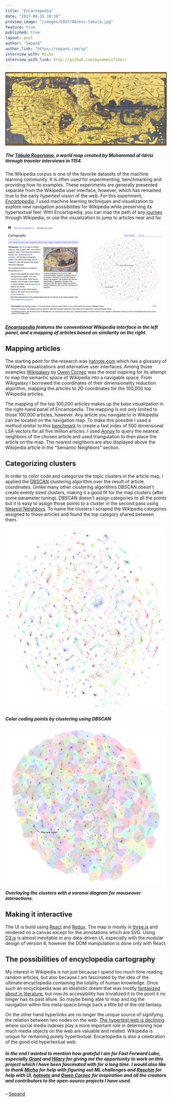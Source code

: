 ```yaml
---
title: "Encartopedia"
date: "2017-08-15 10:30"
preview_image: "/images/2017/08/enc-tabula.jpg"
feature: true
published: true
layout: post
author: "Sepand"
author_link: "https://sepans.com/sp"
interview_with: Micha
interview_with_link: http://github.com/mynameisfiber/
---
```


![Tabula Rogeriana](/images/2017/08/enc-tabula.jpg)

##### The [Tabula Rogeriana](https://en.wikipedia.org/wiki/Tabula_Rogeriana), a world map created by Muhammad al-Idrisi through traveler interviews in 1154.

The Wikipedia corpus is one of the favorite datasets of the machine learning community. It is often used for experimenting, benchmarking and providing how-to examples. These experiments are generally presented separate from the Wikipedia user interface, however, which has remained true to the early hypertext vision of the web. For this experiment, [_Encartopedia_](http://encartopedia.fastforwardlabs.com), I used machine learning techniques and visualization to explore new navigation possibilities for Wikipedia while preserving its hypertextual feel. With Encartopedia, you can map the path of any [journey](https://xkcd.com/214/) through Wikipedia, or use the visualization to jump to articles near and far.

![Encartopedia](/images/2017/08/enc-ui.png)

##### [Encartopedia](http://encartopedia.fastforwardlabs.com) features the conventional Wikipedia interface in the left panel, and a mapping of articles based on similarity on the right.

## Mapping articles

The starting point for the research was [hatnote.com](http://seealso.hatnote.com/) which has a glossary of Wikipedia visualizations and alternative user interfaces. Among those examples [Wikigalaxy](http://wiki.polyfra.me/) by [Owen Cornec](http://byowen.com/) was the most inspiring for its attempt to map the semantic space of Wikipedia into a navigable space. From Wikigalaxy I borrowed the coordinates of their dimensionality reduction algorithm, mapping the articles to 2D coordinates for the 100,000 top Wikipedia articles.

The mapping of the top 100,000 articles makes up the base visualization in the right-hand panel of Encartopedia. The mapping is not only limited to those 100,000 articles, however. Any article you navigate to in Wikipedia can be located on the navigation map. To make this possible I used a method similar to this [benchmark](https://rare-technologies.com/performance-shootout-of-nearest-neighbours-contestants/) to create a fast index of 500 dimensional LSA vectors for all five million articles. I used [Annoy](https://github.com/spotify/annoy) to query the nearest neighbors of the chosen article and used triangulation to then place the article on the map. The nearest neighbors are also displayed above the Wikipedia article in the "Semantic Neighbors" section.

## Categorizing clusters


In order to color code and categorize the topic clusters in the article map, I applied the [DBSCAN](http://scikit-learn.org/stable/modules/generated/sklearn.cluster.DBSCAN.html) clustering algorithm over the result of article coordinates. Unlike many other clustering algorithms DBSCAN doesn't create evenly sized clusters, making it a good fit for the map clusters (after some parameter tuning). DBSCAN doesn't assign categories to all the points but it is easy to assign those points to a cluster in the second pass using [Nearest Neighbors](http://scikit-learn.org/stable/modules/neighbors.html). To name the clusters I scraped the Wikipedia categories assigned to those articles and found the top category shared between them.


![Coloring the map](/images/2017/08/enc-color.png)

##### Color coding points by clustering using DBSCAN

![Voronoi overlay of the map](/images/2017/08/enc-voro.png)

##### Overlaying the clusters with a voronoi diagram for mouseover interactions.

## Making it interactive

The UI is build using [React](https://facebook.github.io/react/) and [Redux](http://redux.js.org/). The map is mostly in [three.js](https://threejs.org/) and rendered on a canvas except for the annotations which are SVG. Using [D3.js](https://d3js.org/) is almost inevitable in any data-driven UI, especially with the modular design of version 4, however the DOM manipulation is done only with React.

## The possibilities of encyclopedia cartography

 My interest in Wikipedia is not just because I spend too much time reading random articles, but also because I am fascinated by the idea of the ultimate encyclopedia containing the totality of human knowledge. Once such an encyclopedia was an idealistic dream that was mostly [fantasized about in literature](https://www.pastemagazine.com/blogs/lists/2014/03/10-of-the-weirdest-mostly-fictional-encyclopedias.html), but now its accessibility has  trivialized it to the point it no longer has its past allure. So maybe being able to map and log the navigation within this meta-space brings back a little bit of the old fantasy.

 On the other hand hyperlinks are no longer the unique source of signifying the relation between two nodes on the web. [The hypertext web is declining](https://medium.com/matter/the-web-we-have-to-save-2eb1fe15a426) where social media indexes play a more important role in determining how much media objects on the web are valuable and related. Wikipedia is unique for remaining purely hypertextual. Encartopedia is also a celebration of the good old hypertextual web. 

##### In the end I wanted to mention how grateful I am for Fast Forward Labs, especially [Grant](https://twitter.com/GrantCuster) and [Hilary](https://twitter.com/hmason) for giving me the opportunity to work on this project which I have been fascinated with for a long time. I would also like to thank [Micha](https://github.com/mynameisfiber) for help with figuring out ML challenges and [Raschin](https://twitter.com/purplebulldozer) for help with UI, [hatnote](https://twitter.com/hatnotable) and [Owen Cornec](https://twitter.com/owencornec) for inspiration and all the creators and contributors to the open-source projects I have used. 

&ndash; [Sepand](https://sepans.com/sp)